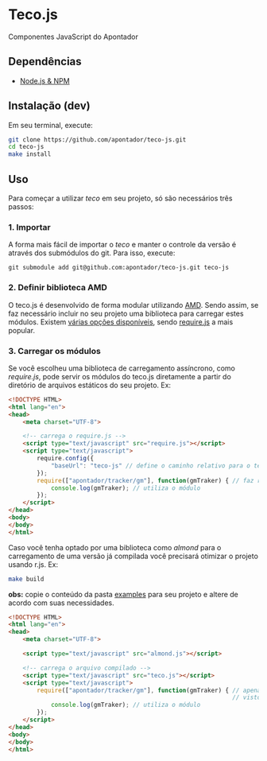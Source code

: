 Teco.js
=======

Componentes JavaScript do Apontador

Dependências
------------

* [Node.js & NPM](http://nodejs.org/download/)

Instalação (dev)
----------------

Em seu terminal, execute:

```bash
git clone https://github.com/apontador/teco-js.git
cd teco-js
make install
```

Uso
---

Para começar a utilizar *teco* em seu projeto, só são necessários três passos:

### 1. Importar

A forma mais fácil de importar o *teco* e manter o controle da versão é através dos submódulos do git. Para isso, execute:

```
git submodule add git@github.com:apontador/teco-js.git teco-js
```

### 2. Definir biblioteca AMD

O teco.js é desenvolvido de forma modular utilizando [AMD](https://github.com/amdjs/amdjs-api/wiki/AMD). Sendo assim, se faz necessário incluir no seu projeto uma biblioteca para carregar estes módulos. Existem [várias opções disponíveis](http://requirejs.org/docs/whyamd.html#youcando), sendo [require.js](http://requirejs.org/) a mais popular.

### 3. Carregar os módulos

Se você escolheu uma biblioteca de carregamento assíncrono, como *require.js*, pode servir os módulos do teco.js diretamente a partir do diretório de arquivos estáticos do seu projeto. Ex:

```html
<!DOCTYPE HTML>
<html lang="en">
<head>
    <meta charset="UTF-8">

    <!-- carrega o require.js -->
    <script type="text/javascript" src="require.js"></script>
    <script type="text/javascript">
        require.config({
            "baseUrl": "teco-js" // define o caminho relativo para o teco
        });
        require(["apontador/tracker/gm"], function(gmTraker) { // faz requisição para o módulo
            console.log(gmTraker); // utiliza o módulo
        });
    </script>
</head>
<body>
</body>
</html>
```

Caso você tenha optado por uma biblioteca como *almond* para o carregamento de uma versão já compilada você precisará otimizar o projeto usando r.js. Ex:

```bash
make build
```

**obs:** copie o conteúdo da pasta [examples](examples) para seu projeto e altere de acordo com suas necessidades.

```html
<!DOCTYPE HTML>
<html lang="en">
<head>
    <meta charset="UTF-8">

    <script type="text/javascript" src="almond.js"></script>

    <!-- carrega o arquivo compilado -->
    <script type="text/javascript" src="teco.js"></script>
    <script type="text/javascript">
        require(["apontador/tracker/gm"], function(gmTraker) { // apenas importa o módulo,
                                                               // visto que ele já foi carregado
            console.log(gmTraker); // utiliza o módulo
        });
    </script>
</head>
<body>
</body>
</html>
```
